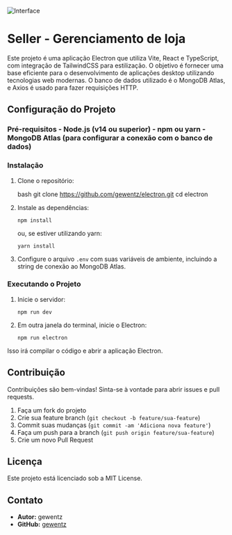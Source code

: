 ![Interface](https://i.imgur.com/tlYNmND.png)

# Seller - Gerenciamento de loja

Este projeto é uma aplicação Electron que utiliza Vite, React e TypeScript, com integração de TailwindCSS para estilização. O objetivo é fornecer uma base eficiente para o desenvolvimento de aplicações desktop utilizando tecnologias web modernas. O banco de dados utilizado é o MongoDB Atlas, e Axios é usado para fazer requisições HTTP.

## Configuração do Projeto 

### Pré-requisitos - Node.js (v14 ou superior) - npm ou yarn - MongoDB Atlas (para configurar a conexão com o banco de dados)

### Instalação 

1. Clone o repositório: 

    bash git clone https://github.com/gewentz/electron.git 
    cd electron

2.  Instale as dependências:
    
    `npm install` 
    
    ou, se estiver utilizando yarn:
    
    `yarn install` 
    
3.  Configure o arquivo `.env` com suas variáveis de ambiente, incluindo a string de conexão ao MongoDB Atlas.
    

### Executando o Projeto

1.  Inicie o servidor:
    
    `npm run dev` 
    
2.  Em outra janela do terminal, inicie o Electron:
    
    `npm run electron` 
    

Isso irá compilar o código e abrir a aplicação Electron.

## Contribuição

Contribuições são bem-vindas! Sinta-se à vontade para abrir issues e pull requests.

1.  Faça um fork do projeto
2.  Crie sua feature branch (`git checkout -b feature/sua-feature`)
3.  Commit suas mudanças (`git commit -am 'Adiciona nova feature'`)
4.  Faça um push para a branch (`git push origin feature/sua-feature`)
5.  Crie um novo Pull Request

## Licença

Este projeto está licenciado sob a MIT License.

## Contato

-   **Autor:** gewentz
-   **GitHub:** [gewentz](https://github.com/gewentz)
